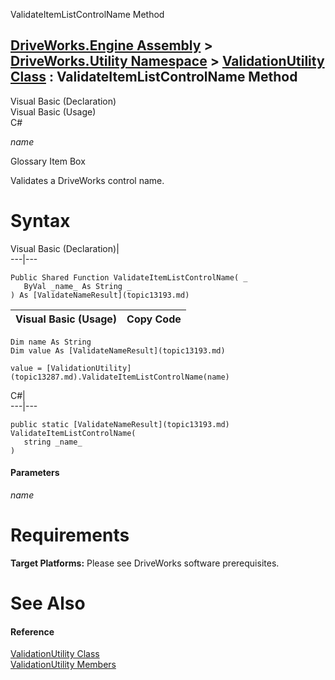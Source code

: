 ValidateItemListControlName Method   
  
[DriveWorks.Engine Assembly](topic2156.md) > [DriveWorks.Utility Namespace](topic13190.md) > [ValidationUtility Class](topic13287.md) : ValidateItemListControlName Method  
---  
  
Visual Basic (Declaration)    
Visual Basic (Usage)    
C# 

_name_
    

Glossary Item Box

Validates a DriveWorks control name. 

# Syntax

Visual Basic (Declaration)|   
---|---  
      
    
    Public Shared Function ValidateItemListControlName( _
       ByVal _name_ As String _
    ) As [ValidateNameResult](topic13193.md)  
  
Visual Basic (Usage)| Copy Code  
---|---  
      
    
    Dim name As String
    Dim value As [ValidateNameResult](topic13193.md)
     
    value = [ValidationUtility](topic13287.md).ValidateItemListControlName(name)  
  
C#|   
---|---  
      
    
    public static [ValidateNameResult](topic13193.md) ValidateItemListControlName( 
       string _name_
    )  
  
#### Parameters

 _name_
    

# Requirements

**Target Platforms:** Please see DriveWorks software prerequisites.

# See Also

#### Reference

[ValidationUtility Class](topic13287.md)   
[ValidationUtility Members](topic13288.md)


